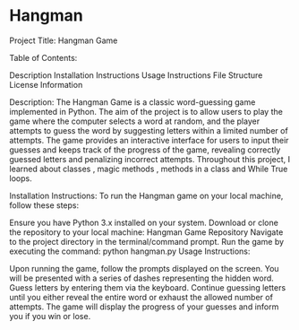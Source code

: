 # Hangman

Project Title: Hangman Game

Table of Contents:

Description
Installation Instructions
Usage Instructions
File Structure
License Information

Description:
The Hangman Game is a classic word-guessing game implemented in Python. The aim of the project is to allow users to play the game where the computer selects a word at random, and the player attempts to guess the word by suggesting letters within a limited number of attempts. The game provides an interactive interface for users to input their guesses and keeps track of the progress of the game, revealing correctly guessed letters and penalizing incorrect attempts. Throughout this project, I learned about classes , magic methods , methods in a class and While True loops.

Installation Instructions:
To run the Hangman game on your local machine, follow these steps:

Ensure you have Python 3.x installed on your system.
Download or clone the repository to your local machine: Hangman Game Repository
Navigate to the project directory in the terminal/command prompt.
Run the game by executing the command: python hangman.py
Usage Instructions:

Upon running the game, follow the prompts displayed on the screen.
You will be presented with a series of dashes representing the hidden word.
Guess letters by entering them via the keyboard.
Continue guessing letters until you either reveal the entire word or exhaust the allowed number of attempts.
The game will display the progress of your guesses and inform you if you win or lose.